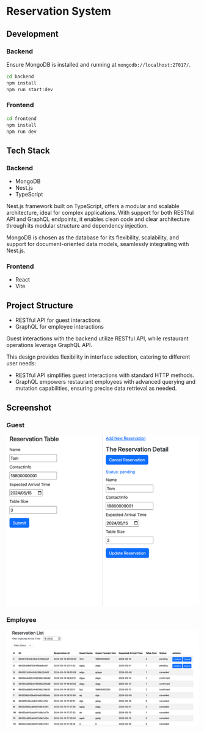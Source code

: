 # Reservation System

## Development

### Backend

Ensure MongoDB is installed and running at `mongodb://localhost:27017/`.

```bash
cd backend
npm install
npm run start:dev
```

### Frontend

```bash
cd frontend
npm install
npm run dev
```

## Tech Stack

### Backend

- MongoDB
- Nest.js
- TypeScript

Nest.js framework built on TypeScript, offers a modular and scalable architecture, ideal for complex applications. With support for both RESTful API and GraphQL endpoints, it enables clean code and clear architecture through its modular structure and dependency injection.

MongoDB is chosen as the database for its flexibility, scalability, and support for document-oriented data models, seamlessly integrating with Nest.js.

### Frontend

- React
- Vite

## Project Structure

- RESTful API for guest interactions
- GraphQL for employee interactions

Guest interactions with the backend utilize RESTful API, while restaurant operations leverage GraphQL API.

This design provides flexibility in interface selection, catering to different user needs:

- RESTful API simplifies guest interactions with standard HTTP methods.
- GraphQL empowers restaurant employees with advanced querying and mutation capabilities, ensuring precise data retrieval as needed.

## Screenshot

### Guest

![Guest](./docs/guest-screenshot.png)

### Employee

![Employee](./docs/employee-screenshot.png)
